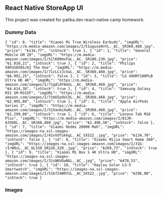 ## React Native StoreApp UI

This project was created for patika.dev react-native camp homework.

### Dummy Data
`
{
    "id": 0,
    "title": "Xiaomi Mi True Wireless Earbuds",
    "imgURL": "https://m.media-amazon.com/images/I/51uguxa9nYL._AC._SR360,460.jpg",
    "price": "₺134,77",
    "inStock": true
  },
  {
    "id": 1,
    "title": "General Mobile GM 20",
    "imgURL": "https://m.media-amazon.com/images/I/51lK00mvFaL._AC._SR180,230.jpg",
    "price": "₺1.810,21",
    "inStock": true
  },
  {
    "id": 2,
    "title": "Philips 58PUS8505/62 The One",
    "imgURL": "https://m.media-amazon.com/images/I/71zLCzJcXaL._AC._SR360,460.jpg",
    "price": "₺6.992,25",
    "inStock": false
  },
  {
    "id": 3,
    "title": "LG 49UM7100PLB Ultra HD 4K",
    "imgURL": "https://m.media-amazon.com/images/I/71gAldY8eGL._AC._SR360,460.jpg",
    "price": "₺4.614,38",
    "inStock": true
  },
  {
    "id": 4,
    "title": "Samsung Galaxy M31 SM-M315F",
    "imgURL": "https://m.media-amazon.com/images/I/71mUIp9oCXL._AC._SR360,460.jpg",
    "price": "₺2.995,80",
    "inStock": true
  },
  {
    "id": 5,
    "title": "Apple AirPods Series 2",
    "imgURL": "https://m.media-amazon.com/images/I/51XanmiXw0L._AC._SR360,460.jpg",
    "price": "₺1.299,00",
    "inStock": true
  },
  {
    "id": 6,
    "title": "Lenovo Tab M10 Plus",
    "imgURL": "https://m.media-amazon.com/images/I/81JR-A35D0L._AC._SR360,460.jpg",
    "price": "₺2.496,50",
    "inStock": false
  },
  {
    "id": 7,
    "title": "Xiaomi Redmi 20000 Mah",
    "imgURL": "https://images-na.ssl-images-amazon.com/images/I/41vVdTukkgL._AC_SX522_.jpg",
    "price": "₺134,70",
    "inStock": false
  },
  {
    "id": 8,
    "title": "Xiaomi Mijia Smart Home 360",
    "imgURL": "https://images-na.ssl-images-amazon.com/images/I/31G-rIrW9zL._AC_UL320_SR226,320_.jpg",
    "price": "₺269,73",
    "inStock": true
  },
  {
    "id": 9,
    "title": "Xiaomi Mi Box S 4K Ultra HD",
    "imgURL": "https://images-na.ssl-images-amazon.com/images/I/31sNKUGwNUL._AC_.jpg",
    "price": "₺478,53",
    "inStock": true
  },
  {
    "id": 10,
    "title": "Haylou Solar LS-5 Smartwatch",
    "imgURL": "https://images-na.ssl-images-amazon.com/images/I/51kfZ4W9YSL._AC_SX522_.jpg",
    "price": "₺296,00",
    "inStock": true
  }
`

### Images
